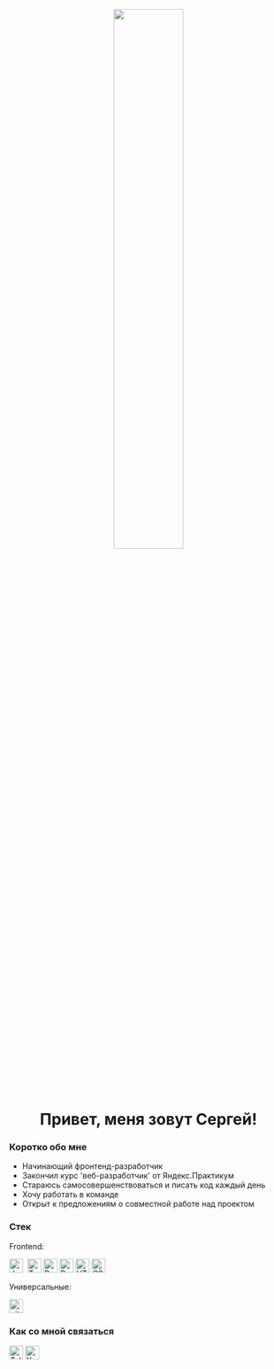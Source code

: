 <div align="center">
  <img src="https://media.giphy.com/media/v1.Y2lkPTc5MGI3NjExNXpqYXRvMGR4azl1aTdiNjI4OHpiNmFzM3F6bDU2dzVkMnNkOWl3aiZlcD12MV9pbnRlcm5hbF9naWZfYnlfaWQmY3Q9Zw/FcqKy4Kj7XOK0hCW4g/giphy.gif" width="50%"/>
</div>
 <h1 align="center"> Привет, меня зовут Сергей! </h1>
  


### Коротко обо мне
- Начинающий фронтенд-разработчик
- Закончил курс 'веб-разработчик' от Яндекс.Практикум
- Стараюсь самосовершенствоваться и писать код каждый день
- Хочу работать в команде
- Открыт к предложениям о совместной работе над проектом

### Стек

Frontend:

<img src="https://img.shields.io/badge/JavaScript-282C34?logo=javascript&logoColor=F7DF1E" alt="JavaScript logo" title="JavaScript" height="25" />&nbsp;
<img src="https://img.shields.io/badge/TypeScript-282C34?logo=typescript&logoColor=3178C6" alt="TypeScript logo" title="TypeScript" height="25" />
<img src="https://img.shields.io/badge/React-282C34?logo=react&logoColor=61DAFB" alt="React logo" title="React" height="25" />
<img src="https://img.shields.io/badge/Redux-282C34?logo=redux&logoColor=764ABC" alt="Redux logo" title="Redux" height="25" />
<img src="https://img.shields.io/badge/HTML5-282C34?logo=html5&logoColor=E34F26" alt="HTML5 logo" title="HTML5" height="25" />
<img src="https://img.shields.io/badge/CSS3-282C34?logo=css3&logoColor=1572B6" alt="CSS3 logo" title="CSS3" height="25" />

Универсальные:

<img src="https://img.shields.io/badge/Git-282C34?logo=git&logoColor=F05032" alt="git logo" title="Git" height="25" />

### Как со мной связаться
[<img src="https://img.shields.io/badge/Telegram-282C34?logo=telegram&logoColor=2CA5E0" alt="Telegram logo" title="Telegram" height="25" />](https://t.me/SergeySkotselyas)
[<img src="https://img.shields.io/badge/Яндекс Почта-282C34?logo=yandex&logoColor=f00" alt="Yandex logo" title="Яндекс Почта" height="25" />](mailto:sergey.sckotcelias@yandex.ru)

<!--
**8Gato8/8Gato8** is a ✨ _special_ ✨ repository because its `README.md` (this file) appears on your GitHub profile.

Here are some ideas to get you started:

- 🔭 I’m currently working on ...
- 🌱 I’m currently learning ...
- 👯 I’m looking to collaborate on ...
- 🤔 I’m looking for help with ...
- 💬 Ask me about ...
- 📫 How to reach me: ...
- 😄 Pronouns: ...
- ⚡ Fun fact: ...
-->
